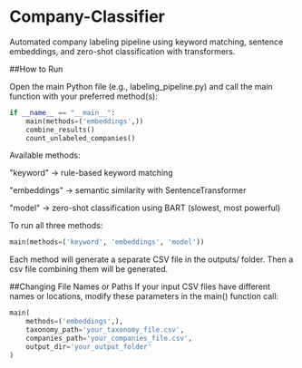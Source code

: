 # Company-Classifier
Automated company labeling pipeline using keyword matching, sentence embeddings, and zero-shot classification with transformers.

##How to Run

Open the main Python file (e.g., labeling_pipeline.py) and call the main function with your preferred method(s):

```python
if __name__ == "__main__":
    main(methods=('embeddings',))
    combine_results()
    count_unlabeled_companies()
```


Available methods:

"keyword" -> rule-based keyword matching

"embeddings" -> semantic similarity with SentenceTransformer

"model" -> zero-shot classification using BART (slowest, most powerful)

To run all three methods:
```python
main(methods=('keyword', 'embeddings', 'model'))
```

Each method will generate a separate CSV file in the outputs/ folder. Then a csv file combining them will be generated.

##Changing File Names or Paths
If your input CSV files have different names or locations, modify these parameters in the main() function call:

```python
main(
    methods=('embeddings',), 
    taxonomy_path='your_taxonomy_file.csv', 
    companies_path='your_companies_file.csv', 
    output_dir='your_output_folder'
)
```
